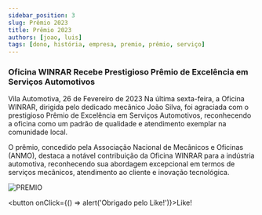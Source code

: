 ```yaml
---
sidebar_position: 3
slug: Prêmio 2023
title: Prêmio 2023
authors: [joao, luis]
tags: [dono, história, empresa, premio, prêmio, serviço]
---
```


### Oficina WINRAR Recebe Prestigioso Prêmio de Excelência em Serviços Automotivos

Vila Automotiva, 26 de Fevereiro de 2023
Na última sexta-feira, a Oficina WINRAR, dirigida pelo dedicado mecânico João Silva, foi agraciada com o prestigioso Prêmio de Excelência em Serviços Automotivos, reconhecendo a oficina como um padrão de qualidade e atendimento exemplar na comunidade local.

O prêmio, concedido pela Associação Nacional de Mecânicos e Oficinas (ANMO), destaca a notável contribuição da Oficina WINRAR para a indústria automotiva, reconhecendo sua abordagem excepcional em termos de serviços mecânicos, atendimento ao cliente e inovação tecnológica.

![PREMIO](https://cdn.discordapp.com/attachments/722820894342381688/1189703123049123910/PREMIO.png?ex=659f2060&is=658cab60&hm=378bbd1097cf6fd7f7dfb5fcecdbd08a91cf031a3c6b9dcdeadf7f01d1ad4c0b&)

<button onClick={() => alert('Obrigado pelo Like!')}>Like!</button>